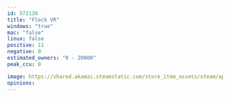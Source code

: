 ```yaml
---
id: 572130
title: "Flock VR"
windows: "true"
mac: "false"
linux: false
positive: 11
negative: 0
estimated_owners: "0 - 20000"
peak_ccu: 0

image: https://shared.akamai.steamstatic.com/store_item_assets/steam/apps/572130/header.jpg?t=1482646338
opinions:
---
```


